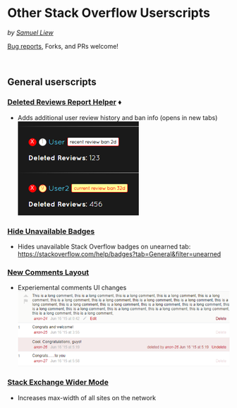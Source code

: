 # Other Stack Overflow Userscripts

_by [Samuel Liew](https://stackoverflow.com/users/584192/samuel-liew)_

[Bug reports](https://github.com/samliew/SO-userscripts/issues), Forks, and PRs welcome!



<br>

## General userscripts


### [Deleted Reviews Report Helper](https://github.com/samliew/SO-userscripts/blob/master/DeletedReviewsReportHelper.user.js) ♦

- Adds additional user review history and ban info (opens in new tabs)
<br>![screenshot](https://raw.githubusercontent.com/samliew/SO-userscripts/master/images/Screenshot_2018-11-05_121104.png)


### [Hide Unavailable Badges](https://github.com/samliew/SO-userscripts/blob/master/HideUnavailableBadges.user.js)

- Hides unavailable Stack Overflow badges on unearned tab: https://stackoverflow.com/help/badges?tab=General&filter=unearned


### [New Comments Layout](https://github.com/samliew/SO-userscripts/blob/master/NewCommentsLayout.user.js)

- Experiemental comments UI changes
<br>![screenshot](https://raw.githubusercontent.com/samliew/SO-userscripts/master/images/Screenshot_2019-03-14_110300.png)


### [Stack Exchange Wider Mode](https://github.com/samliew/SO-userscripts/blob/master/StackExchangeWiderMode.user.js)

- Increases max-width of all sites on the network

